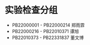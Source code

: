 # 实验检查分组

 - PB22000001 - PB22000214 郑雨霏
 - PB22000216 - PB22010371 谭旭
 - PB22010373 - PB22331837 董文博